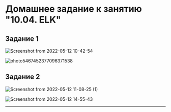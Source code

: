 # Домашнее задание к занятию "10.04. ELK"

## Задание 1

![Screenshot from 2022-05-12 10-42-54](https://user-images.githubusercontent.com/88886716/168035585-19f4a397-103f-403e-b6ce-d753c3a51f13.png)

![photo5467452377096371538](https://user-images.githubusercontent.com/88886716/168035646-7350ed89-ad35-4666-a3ac-41650d4e2847.jpg)


## Задание 2

![Screenshot from 2022-05-12 11-08-25 (1)](https://user-images.githubusercontent.com/88886716/168036455-b040127d-71f6-4e1b-951c-80849e133d3f.png)

![Screenshot from 2022-05-12 14-55-43](https://user-images.githubusercontent.com/88886716/168079818-7f454d91-a6e1-4812-a700-20d659fb317c.png)

 
---
